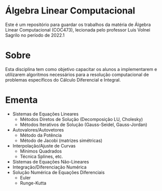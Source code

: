 # Álgebra Linear Computacional

Este é um repositório para guardar os trabalhos da matéria de Álgebra Linear Computacional (COC473), lecionada pelo professor Luis Volnei Sagrilo no período de 2022.1

# Sobre

Esta disciplina tem como objetivo capacitar os alunos a implementarem e utilizarem algoritmos necessários para a resolução computacional de problemas específicos do Cálculo Diferencial e Integral.

# Ementa

- Sistemas de Equações Lineares
  - Métodos Diretos de Solução (Decomposição LU, Cholesky)
  - Métodos Iterativos de Solução (Gauss-Seidel, Gauss-Jordan)
- Autovalores/Autovetores
  - Método da Potência
  - Método de Jacobi (matrizes simétricas)
- Interpolação/Ajuste de Curvas
  - Mínimos Quadrados
  - Técnica Splines, etc.
- Sistemas de Equações Não-Lineares
- Integração/Diferenciação Numérica
- Solução Numérica de Equações Diferenciais
  - Euler
  - Runge-Kutta

